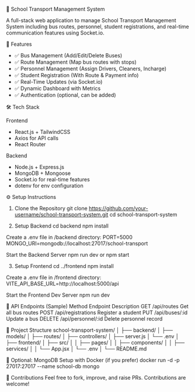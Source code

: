 🚌 School Transport Management System

A full-stack web application to manage School Transport Management System including bus routes, personnel, student registrations, and real-time communication features using Socket.io.

🚀 Features

- ✅ Bus Management (Add/Edit/Delete Buses)
- ✅ Route Management (Map bus routes with stops)
- ✅ Personnel Management (Assign Drivers, Cleaners, Incharge)
- ✅ Student Registration (With Route & Payment info)
- ✅ Real-Time Updates (via Socket.io)
- ✅ Dynamic Dashboard with Metrics
- ✅ Authentication (optional, can be added)


🛠️ Tech Stack

Frontend
- React.js + TailwindCSS
- Axios for API calls
- React Router

Backend
- Node.js + Express.js
- MongoDB + Mongoose
- Socket.io for real-time features
- dotenv for env configuration


⚙️ Setup Instructions

1. Clone the Repository
git clone https://github.com/your-username/school-transport-system.git
cd school-transport-system

2. Setup Backend
cd backend
npm install

Create a .env file in /backend directory:
PORT=5000
MONGO_URI=mongodb://localhost:27017/school-transport

Start the Backend Server
npm run dev
or
npm start

3. Setup Frontend
cd ../frontend
npm install

Create a .env file in /frontend directory:
VITE_API_BASE_URL=http://localhost:5000/api

Start the Frontend Dev Server
npm run dev


🔌 API Endpoints (Sample)
Method	Endpoint	          Description
GET	    /api/routes	        Get all bus routes
POST	  /api/registrations	Register a student
PUT	    /api/buses/:id	    Update a bus
DELETE	/api/personnel/:id	Delete personnel record


📁 Project Structure
school-transport-system/
│
├── backend/
│   ├── models/
│   ├── routes/
│   ├── controllers/
│   ├── server.js
│   └── .env
│
├── frontend/
│   ├── src/
│   │   ├── pages/
│   │   ├── components/
│   │   ├── services/
│   │   └── App.jsx
│   └── .env
│
└── README.md

🧪 Optional: MongoDB Setup with Docker (if you prefer)
docker run -d -p 27017:27017 --name school-db mongo


🤝 Contributions
Feel free to fork, improve, and raise PRs. Contributions are welcome!

